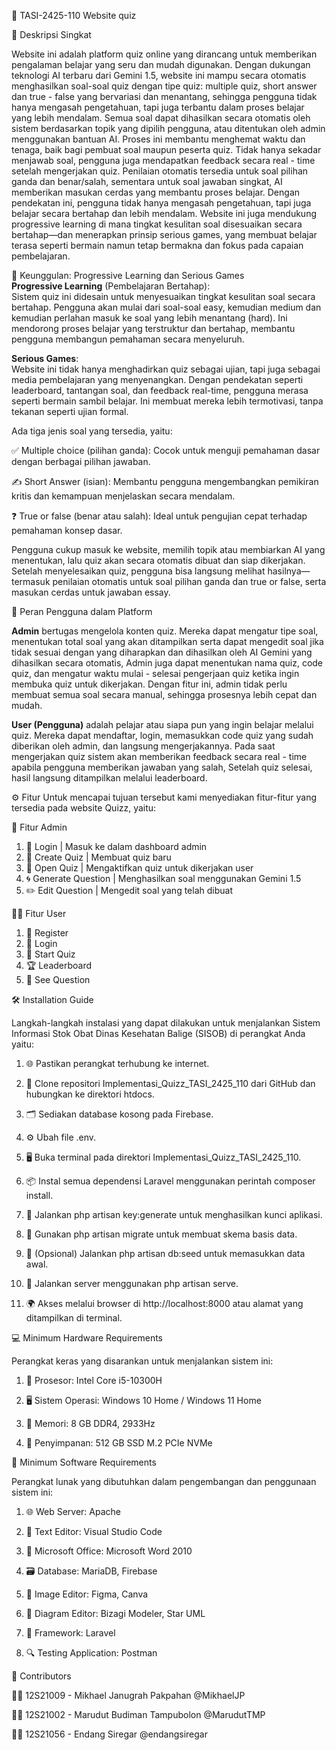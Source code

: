 🎯 TASI-2425-110 Website quiz

📌 Deskripsi Singkat

Website ini adalah platform quiz online yang dirancang untuk memberikan pengalaman belajar yang seru dan mudah digunakan. Dengan dukungan teknologi AI terbaru dari Gemini 1.5, website ini mampu secara otomatis menghasilkan soal-soal quiz dengan tipe quiz: multiple quiz, short answer dan true - false yang bervariasi dan menantang, sehingga pengguna tidak hanya mengasah pengetahuan, tapi juga terbantu dalam proses belajar yang lebih mendalam. Semua soal dapat dihasilkan secara otomatis oleh sistem berdasarkan topik yang dipilih pengguna, atau ditentukan oleh admin menggunakan bantuan AI. Proses ini membantu menghemat waktu dan tenaga, baik bagi pembuat soal maupun peserta quiz.
Tidak hanya sekadar menjawab soal, pengguna juga mendapatkan feedback secara real - time setelah mengerjakan quiz. Penilaian otomatis tersedia untuk soal pilihan ganda dan benar/salah, sementara untuk soal jawaban singkat, AI memberikan masukan cerdas yang membantu proses belajar.
Dengan pendekatan ini, pengguna tidak hanya mengasah pengetahuan, tapi juga belajar secara bertahap dan lebih mendalam. Website ini juga mendukung progressive learning di mana tingkat kesulitan soal disesuaikan secara bertahap—dan menerapkan prinsip serious games, yang membuat belajar terasa seperti bermain namun tetap bermakna dan fokus pada capaian pembelajaran.

🌱 Keunggulan: Progressive Learning dan Serious Games  
**Progressive Learning** (Pembelajaran Bertahap):  
Sistem quiz ini didesain untuk menyesuaikan tingkat kesulitan soal secara bertahap. Pengguna akan mulai dari soal-soal easy, kemudian medium dan kemudian perlahan masuk ke soal yang lebih menantang (hard). Ini mendorong proses belajar yang terstruktur dan bertahap, membantu pengguna membangun pemahaman secara menyeluruh.

**Serious Games**:  
Website ini tidak hanya menghadirkan quiz sebagai ujian, tapi juga sebagai media pembelajaran yang menyenangkan. Dengan pendekatan seperti leaderboard, tantangan soal, dan feedback real-time, pengguna merasa seperti bermain sambil belajar. Ini membuat mereka lebih termotivasi, tanpa tekanan seperti ujian formal.

Ada tiga jenis soal yang tersedia, yaitu:

✅ Multiple choice (pilihan ganda): Cocok untuk menguji pemahaman dasar dengan berbagai pilihan jawaban.

✍️ Short Answer (isian): Membantu pengguna mengembangkan pemikiran kritis dan kemampuan menjelaskan secara mendalam.

❓ True or false (benar atau salah): Ideal untuk pengujian cepat terhadap pemahaman konsep dasar.

Pengguna cukup masuk ke website, memilih topik atau membiarkan AI yang menentukan, lalu quiz akan secara otomatis dibuat dan siap dikerjakan. Setelah menyelesaikan quiz, pengguna bisa langsung melihat hasilnya—termasuk penilaian otomatis untuk soal pilihan ganda dan true or false, serta masukan cerdas untuk jawaban essay.

👥 Peran Pengguna dalam Platform

**Admin** bertugas mengelola konten quiz. Mereka dapat mengatur tipe soal, menentukan total soal yang akan ditampilkan serta dapat mengedit soal jika tidak sesuai dengan yang diharapkan dan dihasilkan oleh AI Gemini yang dihasilkan secara otomatis, Admin juga dapat menentukan nama quiz, code quiz, dan mengatur waktu mulai - selesai pengerjaan quiz ketika ingin membuka quiz untuk dikerjakan. Dengan fitur ini, admin tidak perlu membuat semua soal secara manual, sehingga prosesnya lebih cepat dan mudah.

**User (Pengguna)** adalah pelajar atau siapa pun yang ingin belajar melalui quiz. Mereka dapat mendaftar, login, memasukkan code quiz yang sudah diberikan oleh admin, dan langsung mengerjakannya. Pada saat mengerjakan quiz sistem akan memberikan feedback secara real - time apabila pengguna memberikan jawaban yang salah, Setelah quiz selesai, hasil langsung ditampilkan melalui leaderboard.

⚙️ Fitur
Untuk mencapai tujuan tersebut kami menyediakan fitur-fitur yang tersedia pada website Quizz, yaitu:

👑 Fitur Admin
1. 🔐 Login | Masuk ke dalam dashboard admin
2. 🧠 Create Quiz | Membuat quiz baru
3. 📢 Open Quiz | Mengaktifkan quiz untuk dikerjakan user
4. 🌀 Generate Question | Menghasilkan soal menggunakan Gemini 1.5
5. ✏️ Edit Question | Mengedit soal yang telah dibuat



🙋‍♂️ Fitur User

1. 📝 Register
2. 🔐 Login
3. 🚀 Start Quiz
4. 🏆 Leaderboard
5. 📄 See Question



🛠️ Installation Guide

Langkah-langkah instalasi yang dapat dilakukan untuk menjalankan Sistem Informasi Stok Obat Dinas Kesehatan Balige (SISOB) di perangkat Anda yaitu:

1. 🌐 Pastikan perangkat terhubung ke internet.

2. 📁 Clone repositori Implementasi_Quizz_TASI_2425_110 dari GitHub dan hubungkan ke direktori htdocs.

3. 🗂️ Sediakan database kosong pada Firebase.

4. ⚙️ Ubah file .env.

5. 🖥️ Buka terminal pada direktori Implementasi_Quizz_TASI_2425_110.

6. 📦 Instal semua dependensi Laravel menggunakan perintah composer install.

7. 🔑 Jalankan php artisan key:generate untuk menghasilkan kunci aplikasi.

8. 🧱 Gunakan php artisan migrate untuk membuat skema basis data.

9. 🌱 (Opsional) Jalankan php artisan db:seed untuk memasukkan data awal.

10. 🚀 Jalankan server menggunakan php artisan serve.

11. 🌍 Akses melalui browser di http://localhost:8000 atau alamat yang ditampilkan di terminal.



💻 Minimum Hardware Requirements

Perangkat keras yang disarankan untuk menjalankan sistem ini:

1. 🧠 Prosesor: Intel Core i5-10300H

2. 🖥️ Sistem Operasi: Windows 10 Home / Windows 11 Home

3. 🧵 Memori: 8 GB DDR4, 2933Hz

4. 💾 Penyimpanan: 512 GB SSD M.2 PCIe NVMe



🧰 Minimum Software Requirements

Perangkat lunak yang dibutuhkan dalam pengembangan dan penggunaan sistem ini:

1. 🌐 Web Server: Apache

2. 📝 Text Editor: Visual Studio Code

3. 📄 Microsoft Office: Microsoft Word 2010

4. 🗃️ Database: MariaDB, Firebase

5. 🎨 Image Editor: Figma, Canva

6. 🧭 Diagram Editor: Bizagi Modeler, Star UML

7. 🧱 Framework: Laravel

8. 🔍 Testing Application: Postman



👥 Contributors

👨‍💻 12S21009 - Mikhael Janugrah Pakpahan @MikhaelJP

👨‍💻 12S21002 - Marudut Budiman Tampubolon @MarudutTMP

👩‍💻 12S21056 - Endang Siregar @endangsiregar

